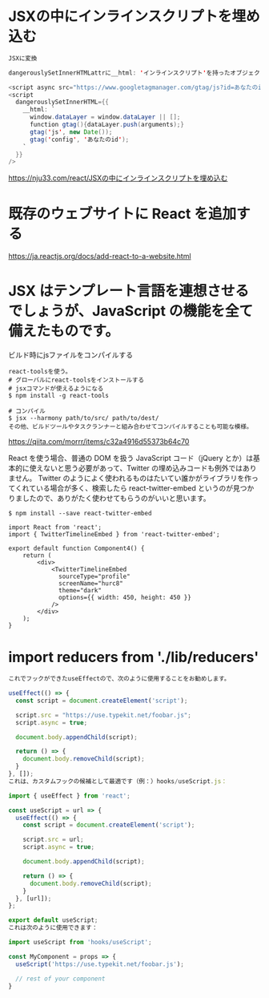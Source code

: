 # JSXの中にインラインスクリプトを埋め込む
```java
JSXに変換

dangerouslySetInnerHTMLattrに__html: 'インラインスクリプト'を持ったオブジェクトをセットします。

<script async src="https://www.googletagmanager.com/gtag/js?id=あなたのid" />
<script
  dangerouslySetInnerHTML={{
    __html: `
      window.dataLayer = window.dataLayer || [];
      function gtag(){dataLayer.push(arguments);}
      gtag('js', new Date());
      gtag('config', 'あなたのid');
    `
  }}
/>
```
https://nju33.com/react/JSXの中にインラインスクリプトを埋め込む


# 既存のウェブサイトに React を追加する
https://ja.reactjs.org/docs/add-react-to-a-website.html


# JSX はテンプレート言語を連想させるでしょうが、JavaScript の機能を全て備えたものです。

ビルド時にjsファイルをコンパイルする
```
react-toolsを使う。
# グローバルにreact-toolsをインストールする
# jsxコマンドが使えるようになる
$ npm install -g react-tools

# コンパイル
$ jsx --harmony path/to/src/ path/to/dest/
その他、ビルドツールやタスクランナーと組み合わせてコンパイルすることも可能な模様。
```
https://qiita.com/morrr/items/c32a4916d55373b64c70


React を使う場合、普通の DOM を扱う JavaScript コード（jQuery とか）は基本的に使えないと思う必要があって、Twitter の埋め込みコードも例外ではありません。
Twitter のようによく使われるものはたいてい誰かがライブラリを作ってくれている場合が多く、検索したら react-twitter-embed というのが見つかりましたので、ありがたく使わせてもらうのがいいと思います。

```
$ npm install --save react-twitter-embed

import React from 'react';
import { TwitterTimelineEmbed } from 'react-twitter-embed';

export default function Component4() {
    return (
        <div>
            <TwitterTimelineEmbed
              sourceType="profile"
              screenName="hurc8"
              theme="dark"
              options={{ width: 450, height: 450 }}
            />
        </div>
    );
}
```

# import reducers from './lib/reducers'

```js
これでフックができたuseEffectので、次のように使用することをお勧めします。

useEffect(() => {
  const script = document.createElement('script');

  script.src = "https://use.typekit.net/foobar.js";
  script.async = true;

  document.body.appendChild(script);

  return () => {
    document.body.removeChild(script);
  }
}, []);
これは、カスタムフックの候補として最適です（例：）hooks/useScript.js：

import { useEffect } from 'react';

const useScript = url => {
  useEffect(() => {
    const script = document.createElement('script');

    script.src = url;
    script.async = true;

    document.body.appendChild(script);

    return () => {
      document.body.removeChild(script);
    }
  }, [url]);
};

export default useScript;
これは次のように使用できます：

import useScript from 'hooks/useScript';

const MyComponent = props => {
  useScript('https://use.typekit.net/foobar.js');

  // rest of your component
}
```
